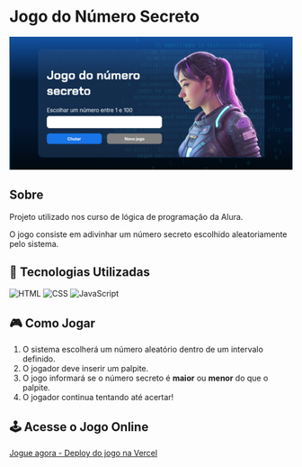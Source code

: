 <h1>Jogo do Número Secreto</h1>

<img src="https://raw.githubusercontent.com/jpmelof2/jogo-numero-secreto/main/img/imagem_jogo_numero_secreto.png" width="900">




<h2>Sobre</h2>
<p>Projeto utilizado nos curso de lógica de programação da Alura.</p>
<p>O jogo consiste em adivinhar um número secreto escolhido aleatoriamente pelo sistema.</p>


## 🚀 Tecnologias Utilizadas  
![HTML](https://img.shields.io/badge/HTML5-E34F26?style=for-the-badge&logo=html5&logoColor=white)
![CSS](https://img.shields.io/badge/CSS3-1572B6?style=for-the-badge&logo=css3&logoColor=white) 
![JavaScript](https://img.shields.io/badge/JavaScript-F7DF1E?style=for-the-badge&logo=javascript&logoColor=black)
          

## 🎮 Como Jogar  
1. O sistema escolherá um número aleatório dentro de um intervalo definido.  
2. O jogador deve inserir um palpite.  
3. O jogo informará se o número secreto é **maior** ou **menor** do que o palpite.  
4. O jogador continua tentando até acertar!  

## 🕹️ Acesse o Jogo Online  

[Jogue agora - Deploy do jogo na Vercel](https://seu-projeto.vercel.app)


